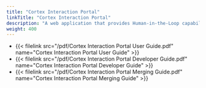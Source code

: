 ```yaml
---
title: "Cortex Interaction Portal"
linkTitle: "Cortex Interaction Portal"
description: "A web application that provides Human-in-the-Loop capabilities to the Cortex Innovation platform."
weight: 400
---
```


* {{< filelink src="/pdf/Cortex Interaction Portal User Guide.pdf" name="Cortex Interaction Portal User Guide" >}}
* {{< filelink src="/pdf/Cortex Interaction Portal Developer Guide.pdf" name="Cortex Interaction Portal Developer Guide" >}}
* {{< filelink src="/pdf/Cortex Interaction Portal Merging Guide.pdf" name="Cortex Interaction Portal Merging Guide" >}}
